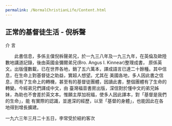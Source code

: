 ```yaml
---
permalink: /NormalChristianLife/Content.html
---
```

<h2>正常的基督徒生活 - 倪柝聲</h2>

介 言

　　此書信息，多係主僕倪柝聲弟兄，於一九三八年及一九三九年，在英倫及歐陸數地講道記錄，後由英國金彌爾弟兄(Bro. Angus I. Kinnear)整理成書， 原係英文。出版僅數載，已在世界各地，銷了五六萬本，譯成語言已達二十餘種。其中信息，在生命上對基督徒之助益，實超人想望。尤其在 美國各地，多人因此書之信息，而有了生命上的轉機，甚至有的基督徒團體，因讀此書，整個團體有了生命的轉變。今經弟兄們譯成中文，由 臺灣福音書房出版，深信對於懂中文的弟兄姊妹，為助也不會差於英文本。惟願主厚加祝福，使多人因此譯本，對「基督是我們的生命」，能 有實際的認識，並進深的經歷，以至「基督的身體」，也能因此在各地得到增長擴建。

一九六三年三月二十五日，李常受於紐約客次
